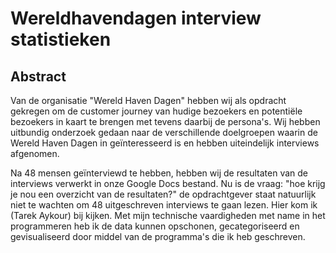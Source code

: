 # Wereldhavendagen interview statistieken



## Abstract
Van de organisatie "Wereld Haven Dagen" hebben wij als opdracht gekregen om de customer journey van hudige bezoekers en potentiële bezoekers in kaart te brengen met tevens daarbij de persona's. Wij hebben uitbundig onderzoek gedaan naar de verschillende doelgroepen waarin de Wereld Haven Dagen in geïnteresseerd is en hebben uiteindelijk interviews afgenomen.

Na 48 mensen geïnterviewd te hebben, hebben wij de resultaten van de interviews verwerkt in onze Google Docs bestand. Nu is de vraag: "hoe krijg je nou een overzicht van de resultaten?" de opdrachtgever staat natuurlijk niet te wachten om 48 uitgeschreven interviews te gaan lezen. Hier kom ik (Tarek Aykour) bij kijken. Met mijn technische vaardigheden met name in het programmeren heb ik de data kunnen opschonen, gecategoriseerd en gevisualiseerd door middel van de programma's die ik heb geschreven. 
